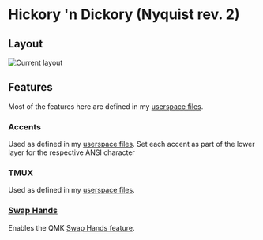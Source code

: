 # Hickory 'n Dickory (Nyquist rev. 2)

## Layout
![Current layout](https://i.imgur.com/IxrZGbt.png)

## Features
Most of the features here are defined in my [userspace files](../../../../users/hokiegeek/readme.md).

### Accents
Used as defined in my [userspace files](../../../../users/hokiegeek/readme.md#feature-accents).
Set each accent as part of the lower layer for the respective ANSI character

### TMUX
Used as defined in my [userspace files](../../../../users/hokiegeek/readme.md#feature-tmux).

### [Swap Hands](#feature-swaphands)
Enables the QMK [Swap Hands feature](https://docs.qmk.fm/#/feature_swap_hands).

